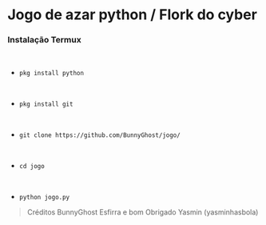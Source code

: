 # Jogo de azar python / Flork do cyber

### Instalação Termux

<br>

* `pkg install python`

<br>

* `pkg install git`

<br>

* `git clone https://github.com/BunnyGhost/jogo/ `

<br>

* `cd jogo`

<br>

* `python jogo.py`

> Créditos BunnyGhost 
> Esfirra e bom
> Obrigado Yasmin (yasminhasbola)
